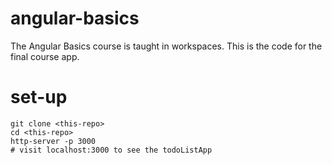 # angular-basics
The Angular Basics course is taught in workspaces.  This is the code for the final course app.

# set-up
```
git clone <this-repo>
cd <this-repo>
http-server -p 3000
# visit localhost:3000 to see the todoListApp
